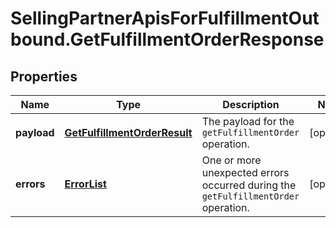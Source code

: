 # SellingPartnerApisForFulfillmentOutbound.GetFulfillmentOrderResponse

## Properties
Name | Type | Description | Notes
------------ | ------------- | ------------- | -------------
**payload** | [**GetFulfillmentOrderResult**](GetFulfillmentOrderResult.md) | The payload for the `getFulfillmentOrder` operation. | [optional] 
**errors** | [**ErrorList**](ErrorList.md) | One or more unexpected errors occurred during the `getFulfillmentOrder` operation. | [optional] 


